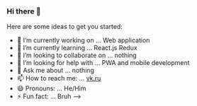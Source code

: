 ### Hi there 👋

Here are some ideas to get you started:

- 🔭 I’m currently working on ... Web application
- 🌱 I’m currently learning ... React.js Redux
- 👯 I’m looking to collaborate on ... nothing
- 🤔 I’m looking for help with ... PWA and mobile development
- 💬 Ask me about ... nothing
- 📫 How to reach me: ... [vk.ru](https://vk.com/id249933949)
- 😄 Pronouns: ... He/Him
- ⚡ Fun fact: ... Bruh
-->
